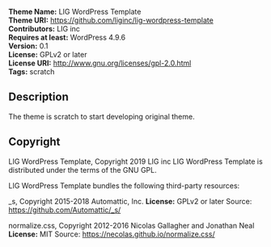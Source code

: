 **Theme Name:** LIG WordPress Template  
**Theme URI:** https://github.com/liginc/lig-wordpress-template  
**Contributors:** LIG inc  
**Requires at least:** WordPress 4.9.6  
**Version:** 0.1  
**License:** GPLv2 or later  
**License URI:** http://www.gnu.org/licenses/gpl-2.0.html  
**Tags:** scratch  

## Description

The theme is scratch to start developing original theme.  

## Copyright

LIG WordPress Template, Copyright 2019 LIG inc
LIG WordPress Template is distributed under the terms of the GNU GPL.

LIG WordPress Template bundles the following third-party resources:

_s, Copyright 2015-2018 Automattic, Inc.
**License:** GPLv2 or later
Source: https://github.com/Automattic/_s/

normalize.css, Copyright 2012-2016 Nicolas Gallagher and Jonathan Neal
**License:** MIT
Source: https://necolas.github.io/normalize.css/